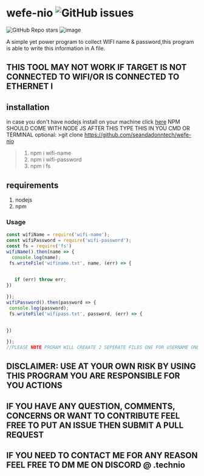 # wefe-nio ![GitHub issues](https://img.shields.io/github/issues/seandadonntech/wefe-nio)
![GitHub Repo stars](https://img.shields.io/github/stars/seandadonntech/wefe-nio)
![image](https://github.com/seandadonntech/wefe-nio/assets/72393350/c9e62cd2-0036-4b7f-818d-2984c24c43a9)





A simple yet power program to collect WIFI name &amp; password,this program is able to write this information in A file.

## THIS TOOL MAY NOT WORK IF TARGET IS NOT CONNECTED TO WIFI/OR IS CONNECTED TO ETHERNET l

## installation
in case you don't have nodejs install on your machine click [here](https://nodejs.org/en/) NPM SHOULD COME WITH NODE JS AFTER THIS 
TYPE THIS IN YOU CMD OR TERMINAL
optional: >git clone https://github.com/seandadonntech/wefe-nio
>1. npm i wifi-name
>2. npm i wifi-password
>3. npm i fs
## requirements
1. nodejs
2. npm 

### Usage
 ```javascript
const wifiName = require('wifi-name');
const wifiPassword = require('wifi-password');
const fs = require('fs') 
wifiName().then(name => {
   console.log(name);
  fs.writeFile('wifiname.txt', name, (err) => { 
          

    if (err) throw err; 
}) 
    
});
wifiPassword().then(password => {
  console.log(password);
  fs.writeFile('wifipass.txt', password, (err) => { 
          
   
}) 
 
});
//PLEASE NOTE PRGRAM WILL CREAATE 2 SEPERATE FILES ONE FOR USERNAME ONE FOR PASSWORD//
 ```
##  DISCLAIMER: USE AT YOUR OWN RISK BY USING THIS PROGRAM YOU ARE RESPONSIBLE FOR YOU ACTIONS
## IF YOU HAVE ANY QUESTION, COMMENTS, CONCERNS OR WANT TO CONTRIBUTE FEEL FREE TO PUT AN ISSUE THEN SUBMIT A PULL REQUEST
## IF YOU NEED TO CONTACT ME FOR ANY REASON FEEL FREE TO DM ME ON DISCORD @ .technio


